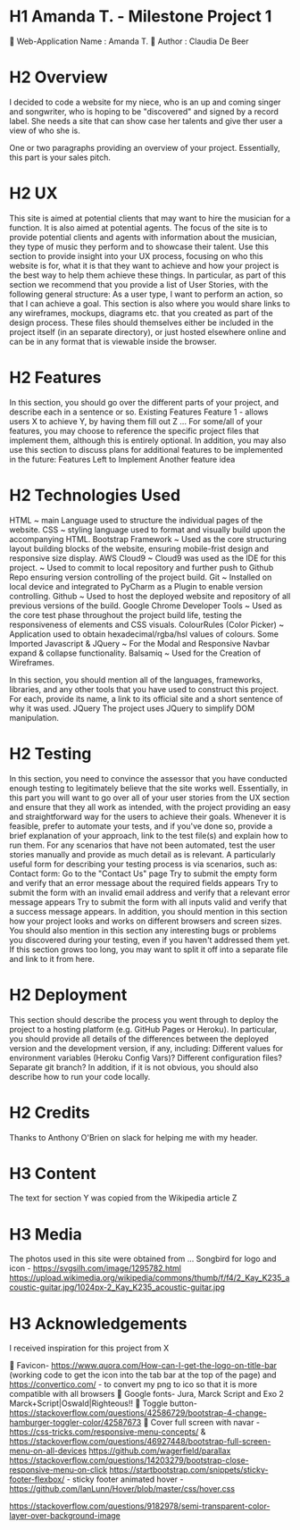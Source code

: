 # H1 Amanda T. - Milestone Project 1
🔸 Web-Application Name : Amanda T.
🔸 Author : Claudia De Beer

# H2 Overview

I decided to code a website for my niece, who is an up and coming singer and songwriter, who is hoping to be "discovered" and signed by a record label. She needs a site that can show case her talents and give ther user a view of who she is.


One or two paragraphs providing an overview of your project.
Essentially, this part is your sales pitch.

# H2 UX
This site is aimed at potential clients that may want to hire the musician for a function. It is also aimed at potential agents.
The focus of the site is to provide potential clients and agents with information about the musician, they type of music they perform and to showcase their talent.
Use this section to provide insight into your UX process, focusing on who this website is for, what it is that they want to achieve and how your project is the best way to help them achieve these things.
In particular, as part of this section we recommend that you provide a list of User Stories, with the following general structure:
As a user type, I want to perform an action, so that I can achieve a goal.
This section is also where you would share links to any wireframes, mockups, diagrams etc. that you created as part of the design process. These files should themselves either be included in the project itself (in an separate directory), or just hosted elsewhere online and can be in any format that is viewable inside the browser.

# H2 Features
In this section, you should go over the different parts of your project, and describe each in a sentence or so.
Existing Features
Feature 1 - allows users X to achieve Y, by having them fill out Z
...
For some/all of your features, you may choose to reference the specific project files that implement them, although this is entirely optional.
In addition, you may also use this section to discuss plans for additional features to be implemented in the future:
Features Left to Implement
Another feature idea

# H2 Technologies Used

HTML ~ main Language used to structure the individual pages of the website.
CSS ~ styling language used to format and visually build upon the accompanying HTML.
Bootstrap Framework ~ Used as the core structuring layout building blocks of the website, ensuring mobile-frist design and responsive size display.
AWS Cloud9 ~ Cloud9 was used as the IDE for this project.
 ~ Used to commit to local repository and further push to Github Repo ensuring version controlling of the project build.
Git ~ Installed on local device and integrated to PyCharm as a Plugin to enable version controlling.
Github ~ Used to host the deployed website and repository of all previous versions of the build.
Google Chrome Developer Tools ~ Used as the core test phase throughout the project build life, testing the responsiveness of elements and CSS visuals.
ColourRules (Color Picker) ~ Application used to obtain hexadecimal/rgba/hsl values of colours.
Some Imported Javascript & JQuery ~ For the Modal and Responsive Navbar expand & collapse functionality.
Balsamiq ~ Used for the Creation of Wireframes.


In this section, you should mention all of the languages, frameworks, libraries, and any other tools that you have used to construct this project. For each, provide its name, a link to its official site and a short sentence of why it was used.
JQuery 
The project uses JQuery to simplify DOM manipulation.

# H2 Testing
In this section, you need to convince the assessor that you have conducted enough testing to legitimately believe that the site works well. Essentially, in this part you will want to go over all of your user stories from the UX section and ensure that they all work as intended, with the project providing an easy and straightforward way for the users to achieve their goals.
Whenever it is feasible, prefer to automate your tests, and if you've done so, provide a brief explanation of your approach, link to the test file(s) and explain how to run them.
For any scenarios that have not been automated, test the user stories manually and provide as much detail as is relevant. A particularly useful form for describing your testing process is via scenarios, such as:
Contact form: 
Go to the "Contact Us" page
Try to submit the empty form and verify that an error message about the required fields appears
Try to submit the form with an invalid email address and verify that a relevant error message appears
Try to submit the form with all inputs valid and verify that a success message appears.
In addition, you should mention in this section how your project looks and works on different browsers and screen sizes.
You should also mention in this section any interesting bugs or problems you discovered during your testing, even if you haven't addressed them yet.
If this section grows too long, you may want to split it off into a separate file and link to it from here.

# H2 Deployment
This section should describe the process you went through to deploy the project to a hosting platform (e.g. GitHub Pages or Heroku).
In particular, you should provide all details of the differences between the deployed version and the development version, if any, including:
Different values for environment variables (Heroku Config Vars)?
Different configuration files?
Separate git branch?
In addition, if it is not obvious, you should also describe how to run your code locally.

# H2 Credits
Thanks to Anthony O'Brien on slack for helping me with my header.
# H3 Content
The text for section Y was copied from the Wikipedia article Z

# H3 Media
The photos used in this site were obtained from ...
Songbird for logo and icon - https://svgsilh.com/image/1295782.html
https://upload.wikimedia.org/wikipedia/commons/thumb/f/f4/2_Kay_K235_acoustic-guitar.jpg/1024px-2_Kay_K235_acoustic-guitar.jpg
# H3 Acknowledgements
I received inspiration for this project from X


🔸 Favicon- https://www.quora.com/How-can-I-get-the-logo-on-title-bar (working code to get the icon into the tab bar at the top of the page)  and https://convertico.com/  - to convert my png to ico so that it is more compatible with all browsers
🔸 Google fonts- Jura, Marck Script and Exo 2 Marck+Script|Oswald|Righteous!!
🔸 Toggle button- https://stackoverflow.com/questions/42586729/bootstrap-4-change-hamburger-toggler-color/42587673
🔸 Cover full screen with navar - https://css-tricks.com/responsive-menu-concepts/ & https://stackoverflow.com/questions/46927448/bootstrap-full-screen-menu-on-all-devices
https://github.com/wagerfield/parallax
https://stackoverflow.com/questions/14203279/bootstrap-close-responsive-menu-on-click
https://startbootstrap.com/snippets/sticky-footer-flexbox/ - sticky footer
animated hover -https://github.com/IanLunn/Hover/blob/master/css/hover.css

https://stackoverflow.com/questions/9182978/semi-transparent-color-layer-over-background-image